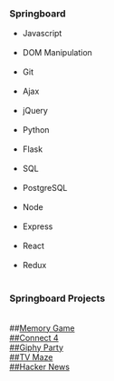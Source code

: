 ### Springboard ###
<ul>
    <li> Javascript </li><br>
    <li> DOM Manipulation </li><br>
    <li> Git </li><br>
    <li> Ajax </li><br>
    <li> jQuery </li><br>
    <li> Python </li><br>
    <li> Flask </li><br>
    <li> SQL </li><br>
    <li> PostgreSQL </li><br>
    <li> Node </li><br>
    <li> Express </li><br>
    <li> React </li><br>
    <li> Redux </li><br>
</ul>


### Springboard Projects ### 
<br>
##<a href="https://jsiu91.github.io/jsiu-springboard-projects/memory-game">Memory Game <br>
##<a href="https://jsiu91.github.io/jsiu-springboard-projects/connect-four-oo">Connect 4 <br>
##<a href="https://jsiu91.github.io/jsiu-springboard-projects/ajax-giphy-party">Giphy Party <br>
##<a href="https://jsiu91.github.io/jsiu-springboard-projects/apis-tvmaze">TV Maze <br>
##<a href="https://jsiu91.github.io/jsiu-springboard-projects/hack-or-snooze-ajax-api">Hacker News
